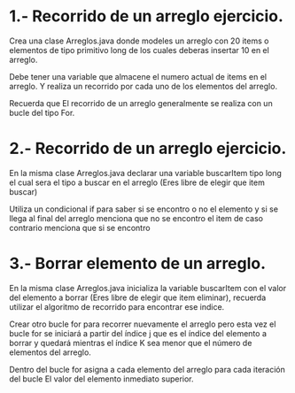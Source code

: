 # 1.- Recorrido de un arreglo ejercicio.

Crea una clase Arreglos.java donde modeles un arreglo con 20 items o elementos de tipo primitivo long de los cuales deberas insertar 10 en el arreglo.

Debe tener una variable que almacene el numero actual de items en el arreglo.
Y realiza un recorrido por cada uno de los elementos del arreglo.

Recuerda que El recorrido de un arreglo generalmente se realiza con un bucle del tipo For.

# 2.- Recorrido de un arreglo ejercicio.

En la misma clase Arreglos.java declarar una variable buscarItem tipo long el cual sera el tipo a buscar en el arreglo (Eres libre de elegir que item buscar)

Utiliza un condicional if para saber si se encontro o no el elemento y si se llega al final del arreglo menciona que no se encontro el item de caso contrario menciona que si se encontro

# 3.- Borrar elemento de un arreglo.

En la misma clase Arreglos.java inicializa la variable buscarItem con el valor del elemento a borrar (Eres libre de elegir que item eliminar), recuerda utilizar el algoritmo de recorrido para encontrar ese indice.

Crear otro bucle for para recorrer nuevamente el arreglo pero esta vez el bucle for se iniciará a partir del índice j que es el índice del elemento a borrar y quedará mientras el índice K sea menor que el número de elementos del arreglo.

Dentro del bucle for asigna a cada elemento del arreglo para cada iteración del bucle El valor del elemento inmediato superior.
